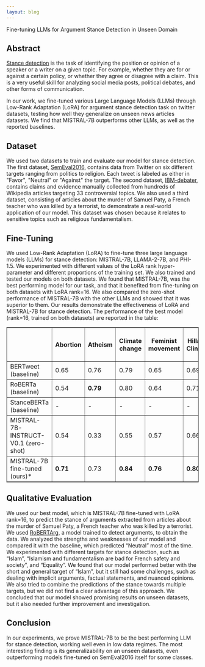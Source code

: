 ```yaml
---
layout: blog
---
```

<span class="post-title"></span> Fine-tuning LLMs for Argument Stance Detection in Unseen Domain

## <span class="section-bar"></span> Abstract

[Stance detection](https://paperswithcode.com/task/stance-detection) is the task of identifying the position or opinion of a speaker or a writer on a given topic. For example, whether they are for or against a certain policy, or whether they agree or disagree with a claim. This is a very useful skill for analyzing social media posts, political debates, and other forms of communication.

In our work, we fine-tuned various Large Language Models (LLMs) through Low-Rank Adaptation (LoRA) for argument stance detection task on twitter datasets, testing how well they generalize on unseen news articles datasets. We find that MISTRAL-7B outperforms other LLMs, as well as the reported baselines.

## <span class="section-bar"></span> Dataset

We used two datasets to train and evaluate our model for stance detection. The first dataset, [SemEval2016](https://aclanthology.org/S16-1003/), contains data from Twitter on six different targets ranging from politics to religion. Each tweet is labeled as either in "Favor", "Neutral" or "Against" the target. The second dataset, [IBM-debater](https://aclanthology.org/E17-1024/), contains claims and evidence manually collected from hundreds of Wikipedia articles targeting 33 controversial topics. We also used a third dataset, consisting of articles about the murder of Samuel Paty, a French teacher who was killed by a terrorist, to demonstrate a real-world application of our model. This dataset was chosen because it relates to sensitive topics such as religious fundamentalism.

## <span class="section-bar"></span> Fine-Tuning

We used Low-Rank Adaptation (LoRA) to fine-tune three large language models (LLMs) for stance detection: MISTRAL-7B, LLAMA-2-7B, and PHI-1.5. We experimented with different values of the LoRA rank hyper-parameter and different proportions of the training set. We also trained and tested our models on both datasets. We found that MISTRAL-7B, was the best performing model for our task, and that it benefited from fine-tuning on both datasets with LoRA rank=16. We also compared the zero-shot performance of MISTRAL-7B with the other LLMs and showed that it was superior to them. Our results demonstrate the effectiveness of LoRA and MISTRAL-7B for stance detection. The performance of the best model (rank=16, trained on both datasets) are reported in the table:

<table border="1">
  <tr>
    <th></th>
    <th>Abortion</th>
    <th>Atheism</th>
    <th>Climate change</th>
    <th>Feminist movement</th>
    <th>Hillary Clinton</th>
    <th>SemEval2016 (weighted avg)</th>
    <th>IBM-debater (weighted avg)</th>
  </tr>
  <tr>
    <td>BERTweet (baseline)</td>
    <td>0.65</td>
    <td>0.76</td>
    <td>0.79</td>
    <td>0.65</td>
    <td>0.69</td>
    <td>0.70</td>
    <td>-</td>
  </tr>
  <tr>
    <td>RoBERTa (baseline)</td>
    <td>0.54</td>
    <td><b>0.79</b></td>
    <td>0.80</td>
    <td>0.64</td>
    <td>0.71</td>
    <td>0.68</td>
    <td>-</td>
  </tr>
  <tr>
    <td>StanceBERTa (baseline)</td>
    <td>-</td>
    <td>-</td>
    <td>-</td>
    <td>-</td>
    <td>-</td>
    <td>-</td>
    <td>0.61</td>
  </tr>
  <tr>
    <td>MISTRAL-7B-INSTRUCT-V0.1 (zero-shot)</td>
    <td>0.54</td>
    <td>0.33</td>
    <td>0.55</td>
    <td>0.57</td>
    <td>0.66</td>
    <td>0.54</td>
    <td>0.44</td>
  </tr>
  <tr>
    <td>MISTRAL-7B fine-tuned (ours)*</td>
    <td><b>0.71</b></td>
    <td>0.73</td>
    <td><b>0.84</b></td>
    <td><b>0.76</b></td>
    <td><b>0.80</b></td>
    <td><b>0.76</b></td>
    <td><b>0.92</b></td>
  </tr>
</table>

## <span class="section-bar"></span> Qualitative Evaluation

We used our best model, which is MISTRAL-7B fine-tuned with LoRA rank=16, to predict the stance of arguments extracted from articles about the murder of Samuel Paty, a French teacher who was killed by a terrorist. We used [RoBERTArg](https://huggingface.co/chkla/roberta-argument), a model trained to detect arguments, to obtain the data. We analyzed the strengths and weaknesses of our model and compared it with the baseline, which predicted “Neutral” most of the time. We experimented with different targets for stance detection, such as “Islam”, “Islamism and fundamentalism are bad for French safety and society”, and “Equality”. We found that our model performed better with the short and general target of “Islam”, but it still had some challenges, such as dealing with implicit arguments, factual statements, and nuanced opinions. We also tried to combine the predictions of the stance towards multiple targets, but we did not find a clear advantage of this approach. We concluded that our model showed promising results on unseen datasets, but it also needed further improvement and investigation.

## <span class="section-bar"></span> Conclusion

In our experiments, we prove MISTRAL-7B to be the best performing LLM for stance detection, working well even in low data regimes. The most interesting finding is its generalizability on an unseen datasets, even outperforming models fine-tuned on SemEval2016 itself for some classes.